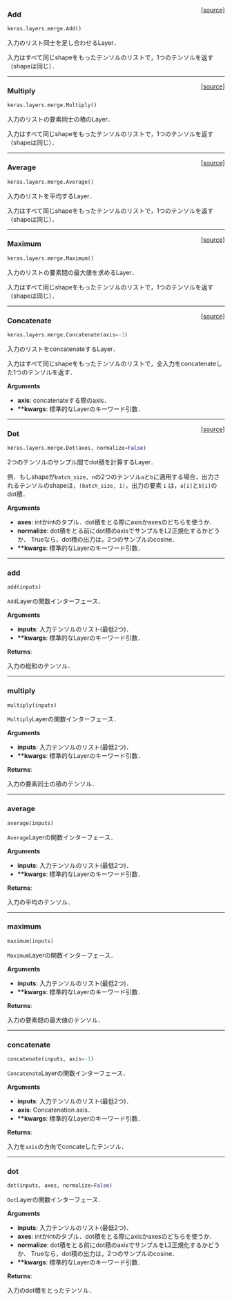 <span style="float:right;">[[source]](https://github.com/fchollet/keras/blob/master/keras/layers/merge.py#L184)</span>
### Add

```python
keras.layers.merge.Add()
```

入力のリスト同士を足し合わせるLayer．

入力はすべて同じshapeをもったテンソルのリストで，1つのテンソルを返す（shapeは同じ）．

----

<span style="float:right;">[[source]](https://github.com/fchollet/keras/blob/master/keras/layers/merge.py#L184)</span>
### Multiply

```python
keras.layers.merge.Multiply()
```

入力のリストの要素同士の積のLayer．

入力はすべて同じshapeをもったテンソルのリストで，1つのテンソルを返す（shapeは同じ）．

----

<span style="float:right;">[[source]](https://github.com/fchollet/keras/blob/master/keras/layers/merge.py#L184)</span>
### Average

```python
keras.layers.merge.Average()
```

入力のリストを平均するLayer．

入力はすべて同じshapeをもったテンソルのリストで，1つのテンソルを返す（shapeは同じ）．

----

<span style="float:right;">[[source]](https://github.com/fchollet/keras/blob/master/keras/layers/merge.py#L184)</span>
### Maximum

```python
keras.layers.merge.Maximum()
```

入力のリストの要素間の最大値を求めるLayer．

入力はすべて同じshapeをもったテンソルのリストで，1つのテンソルを返す（shapeは同じ）．

----

<span style="float:right;">[[source]](https://github.com/fchollet/keras/blob/master/keras/layers/merge.py#L184)</span>
### Concatenate

```python
keras.layers.merge.Concatenate(axis=-1)
```

入力のリストをconcatenateするLayer．

入力はすべて同じshapeをもったテンソルのリストで，全入力をconcatenateした1つのテンソルを返す．

__Arguments__

- __axis__: concatenateする際のaxis．
- __**kwargs__: 標準的なLayerのキーワード引数．

----

<span style="float:right;">[[source]](https://github.com/fchollet/keras/blob/master/keras/layers/merge.py#L184)</span>
### Dot

```python
keras.layers.merge.Dot(axes, normalize=False)
```

2つのテンソルのサンプル間でdot積を計算するLayer．

例．もしshapeが`batch_size, n`の2つのテンソル`a`と`b`に適用する場合，出力されるテンソルのshapeは，`(batch_size, 1)`，出力の要素 `i` は，`a[i]`と`b[i]`のdot積．

__Arguments__

- __axes__: intかintのタプル．dot積をとる際にaxisかaxesのどちらを使うか．
- __normalize__: dot積をとる前にdot積のaxisでサンプルをL2正規化するかどうか．
Trueなら，dot積の出力は，2つのサンプルのcosine．
- __**kwargs__: 標準的なLayerのキーワード引数．

----

### add

```python
add(inputs)
```

`Add`Layerの関数インターフェース．

__Arguments__

- __inputs__: 入力テンソルのリスト(最低2つ)．
- __**kwargs__: 標準的なLayerのキーワード引数．

__Returns__:

入力の総和のテンソル．

----

### multiply

```python
multiply(inputs)
```

`Multiply`Layerの関数インターフェース．

__Arguments__

- __inputs__: 入力テンソルのリスト(最低2つ)．
- __**kwargs__: 標準的なLayerのキーワード引数．

__Returns__:

入力の要素同士の積のテンソル．

----

### average

```python
average(inputs)
```

`Average`Layerの関数インターフェース．

__Arguments__

- __inputs__: 入力テンソルのリスト(最低2つ)．
- __**kwargs__: 標準的なLayerのキーワード引数．

__Returns__:

入力の平均のテンソル．

----

### maximum

```python
maximum(inputs)
```

`Maximum`Layerの関数インターフェース．

__Arguments__

- __inputs__: 入力テンソルのリスト(最低2つ)．
- __**kwargs__: 標準的なLayerのキーワード引数．

__Returns__:

入力の要素間の最大値のテンソル．

----

### concatenate

```python
concatenate(inputs, axis=-1)
```
`Concatenate`Layerの関数インターフェース．

__Arguments__

- __inputs__: 入力テンソルのリスト(最低2つ)．
- __axis__: Concatenation axis．
- __**kwargs__: 標準的なLayerのキーワード引数．

__Returns__:

入力を`axis`の方向でconcateしたテンソル．

----

### dot

```python
dot(inputs, axes, normalize=False)
```
`Dot`Layerの関数インターフェース．

__Arguments__

- __inputs__: 入力テンソルのリスト(最低2つ)．
- __axes__: intかintのタプル．dot積をとる際にaxisかaxesのどちらを使うか．
- __normalize__: dot積をとる前にdot積のaxisでサンプルをL2正規化するかどうか． Trueなら，dot積の出力は，2つのサンプルのcosine．
- __**kwargs__: 標準的なLayerのキーワード引数．

__Returns__:

入力のdot積をとったテンソル．

